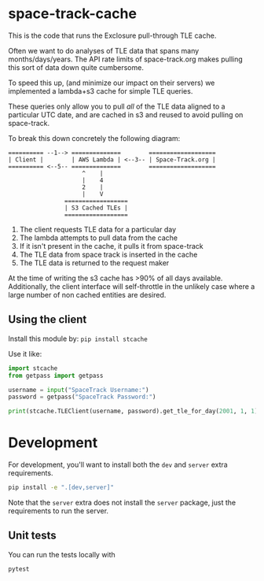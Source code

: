 # space-track-cache
This is the code that runs the Exclosure pull-through TLE cache.

Often we want to do analyses of TLE data that spans many
months/days/years. The API rate limits of space-track.org
makes pulling this sort of data down quite cumbersome.

To speed this up, (and minimize our impact on their servers)
we implemented a lambda+s3 cache for simple TLE queries.

These queries only allow you to pull _all_ of the TLE data
aligned to a particular UTC date, and are cached in s3 and
reused to avoid pulling on space-track.

To break this down concretely the following diagram:

```
========== --1--> ==============        ===================
| Client |        | AWS Lambda | <--3-- | Space-Track.org |
========== <--5-- ==============        ===================
                     ^    |
                     |    4
                     2    |
                     |    V
                ==================
                | S3 Cached TLEs |
                ==================
```

1. The client requests TLE data for a particular day
2. The lambda attempts to pull data from the cache
3. If it isn't present in the cache, it pulls it from space-track
4. The TLE data from space track is inserted in the cache
5. The TLE data is returned to the request maker


At the time of writing the s3 cache has >90% of all days available.
Additionally, the client interface will self-throttle in the unlikely
case where a large number of non cached entities are desired.

## Using the client
Install this module by:
`pip install stcache`

Use it like:
```python
import stcache
from getpass import getpass

username = input("SpaceTrack Username:")
password = getpass("SpaceTrack Password:")

print(stcache.TLEClient(username, password).get_tle_for_day(2001, 1, 1))
```

# Development

For development, you'll want to install both the
`dev` and `server` extra requirements.

```bash
pip install -e ".[dev,server]"
```

Note that the `server` extra does not install the
`server` package, just the requirements to run the server.

## Unit tests

You can run the tests locally with

```bash
pytest
```

